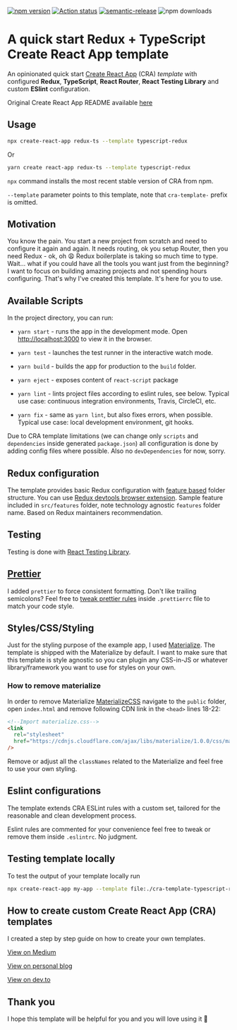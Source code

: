 [![npm version](https://badge.fury.io/js/cra-template-typescript-redux.svg)](https://badge.fury.io/js/cra-template-typescript-redux)
[![Action status](https://github.com/alexandr-g/cra-template-typescript-redux/workflows/CI/badge.svg?branch=master)](https://github.com/alexandr-g/cra-template-typescript-redux/actions)
[![semantic-release](https://img.shields.io/badge/%20%20%F0%9F%93%A6%F0%9F%9A%80-semantic--release-e10079.svg)](https://github.com/semantic-release/semantic-release)
![npm downloads](https://img.shields.io/npm/dm/cra-template-typescript-redux)

# A quick start Redux + TypeScript Create React App template

An opinionated quick start [Create React App](https://github.com/facebook/create-react-app) (CRA) _template_ with configured **Redux**, **TypeScript**, **React Router**, **React Testing Library** and custom **ESlint** configuration.

Original Create React App README available [here](./README_CRA.md)

## Usage

```bash
npx create-react-app redux-ts --template typescript-redux
```

Or

```bash
yarn create react-app redux-ts --template typescript-redux
```

`npx` command installs the most recent stable version of CRA from npm.

`--template` parameter points to this template, note that `cra-template-` prefix is omitted.

## Motivation

You know the pain. You start a new project from scratch and need to configure it again and again. It needs routing, ok you setup Router, then you need Redux - ok, oh 😩 Redux boilerplate is taking so much time to type. Wait... what if you could have all the tools you want just from the beginning? I want to focus on building amazing projects and not spending hours configuring. That's why I've created this template. It's here for you to use.

## Available Scripts

In the project directory, you can run:

- `yarn start` - runs the app in the development mode. Open [http://localhost:3000](http://localhost:3000) to view it in the browser.

- `yarn test` - launches the test runner in the interactive watch mode.

- `yarn build` - builds the app for production to the `build` folder.

- `yarn eject` - exposes content of `react-script` package

- `yarn lint` - lints project files according to eslint rules, see below. Typical use case: continuous integration environments, Travis, CircleCI, etc.

- `yarn fix` - same as `yarn lint`, but also fixes errors, when possible. Typical use case: local development environment, git hooks.

Due to CRA template limitations (we can change only `scripts` and `dependencies` inside generated `package.json`) all configuration is done by adding config files where possible. Also no `devDependencies` for now, sorry.

## Redux configuration

The template provides basic Redux configuration with [feature based](https://redux.js.org/style-guide/style-guide/#structure-files-as-feature-folders-or-ducks) folder structure. You can use [Redux devtools browser extension](http://extension.remotedev.io/). Sample feature included in `src/features` folder, note technology agnostic `features` folder name. Based on Redux maintainers recommendation.

## Testing

Testing is done with [React Testing Library](https://testing-library.com/docs/react-testing-library/intro/).

## [Prettier](https://prettier.io/)

I added `prettier` to force consistent formatting. Don't like trailing semicolons? Feel free to [tweak prettier rules](https://prettier.io/docs/en/configuration.html) inside `.prettierrc` file to match your code style.

## Styles/CSS/Styling

Just for the styling purpose of the example app, I used [Materialize](https://materializecss.com/). The template is shipped with the Materialize by default. I want to make sure that this template is style agnostic so you can plugin any CSS-in-JS or whatever library/framework you want to use for styles on your own.

### How to remove materialize

In order to remove Materialize [MaterializeCSS](https://materializecss.com/) navigate to the `public` folder, open `index.html` and remove following CDN link in the `<head>` lines 18-22:

```html
<!--Import materialize.css-->
<link
  rel="stylesheet"
  href="https://cdnjs.cloudflare.com/ajax/libs/materialize/1.0.0/css/materialize.min.css"
/>
```

Remove or adjust all the `classNames` related to the Materialize and feel free to use your own styling.

## Eslint configurations

The template extends CRA ESLint rules with a custom set, tailored for the reasonable and clean development process.

Eslint rules are commented for your convenience feel free to tweak or remove them inside `.eslintrc`. No judgment.

## Testing template locally

To test the output of your template locally run

```bash
npx create-react-app my-app --template file:./cra-template-typescript-redux
```

## How to create custom Create React App (CRA) templates

I created a step by step guide on how to create your own templates.

[View on Medium](https://medium.com/@alexgrischuk/how-to-create-custom-create-react-app-cra-templates-73a5196edeb)

[View on personal blog](https://grischuk.de/posts/how-to-create-custom-create-react-app-templates)

[View on dev.to](https://dev.to/alexandrg/how-to-create-custom-create-react-app-cra-templates-3nca)

## Thank you

I hope this template will be helpful for you and you will love using it 🖤
